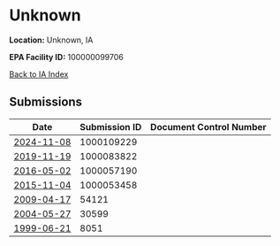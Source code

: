 # Unknown

**Location:** Unknown, IA

**EPA Facility ID:** 100000099706

[Back to IA Index](../../index.md)

## Submissions

| Date | Submission ID | Document Control Number |
|------|--------------|-------------------------|
| [2024-11-08](submissions/1000109229.md) | 1000109229 |  |
| [2019-11-19](submissions/1000083822.md) | 1000083822 |  |
| [2016-05-02](submissions/1000057190.md) | 1000057190 |  |
| [2015-11-04](submissions/1000053458.md) | 1000053458 |  |
| [2009-04-17](submissions/54121.md) | 54121 |  |
| [2004-05-27](submissions/30599.md) | 30599 |  |
| [1999-06-21](submissions/8051.md) | 8051 |  |
